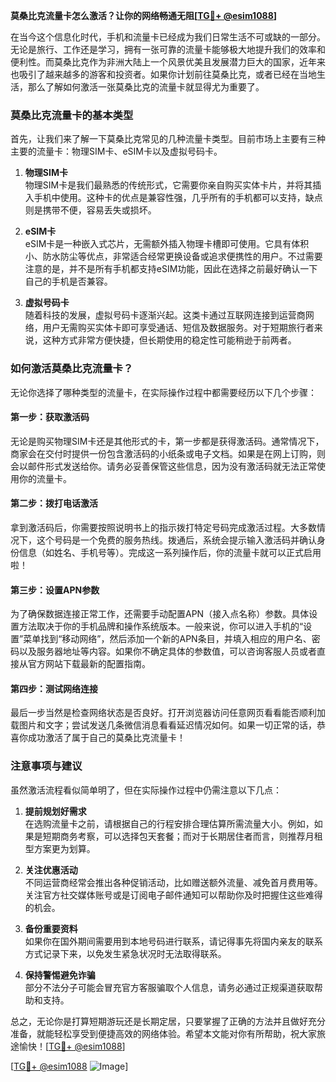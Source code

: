 **莫桑比克流量卡怎么激活？让你的网络畅通无阻[[TG💪+ @esim1088](https://t.me/s/esim1088)]**

在当今这个信息化时代，手机和流量卡已经成为我们日常生活不可或缺的一部分。无论是旅行、工作还是学习，拥有一张可靠的流量卡能够极大地提升我们的效率和便利性。而莫桑比克作为非洲大陆上一个风景优美且发展潜力巨大的国家，近年来也吸引了越来越多的游客和投资者。如果你计划前往莫桑比克，或者已经在当地生活，那么了解如何激活一张莫桑比克的流量卡就显得尤为重要了。

### 莫桑比克流量卡的基本类型

首先，让我们来了解一下莫桑比克常见的几种流量卡类型。目前市场上主要有三种主要的流量卡：物理SIM卡、eSIM卡以及虚拟号码卡。

1. **物理SIM卡**  
   物理SIM卡是我们最熟悉的传统形式，它需要你亲自购买实体卡片，并将其插入手机中使用。这种卡的优点是兼容性强，几乎所有的手机都可以支持，缺点则是携带不便，容易丢失或损坏。

2. **eSIM卡**  
   eSIM卡是一种嵌入式芯片，无需额外插入物理卡槽即可使用。它具有体积小、防水防尘等优点，非常适合经常更换设备或追求便携性的用户。不过需要注意的是，并不是所有手机都支持eSIM功能，因此在选择之前最好确认一下自己的手机是否兼容。

3. **虚拟号码卡**  
   随着科技的发展，虚拟号码卡逐渐兴起。这类卡通过互联网连接到运营商网络，用户无需购买实体卡即可享受通话、短信及数据服务。对于短期旅行者来说，这种方式非常方便快捷，但长期使用的稳定性可能稍逊于前两者。

### 如何激活莫桑比克流量卡？

无论你选择了哪种类型的流量卡，在实际操作过程中都需要经历以下几个步骤：

#### 第一步：获取激活码
无论是购买物理SIM卡还是其他形式的卡，第一步都是获得激活码。通常情况下，商家会在交付时提供一份包含激活码的小纸条或电子文档。如果是在网上订购，则会以邮件形式发送给你。请务必妥善保管这些信息，因为没有激活码就无法正常使用你的流量卡。

#### 第二步：拨打电话激活
拿到激活码后，你需要按照说明书上的指示拨打特定号码完成激活过程。大多数情况下，这个号码是一个免费的服务热线。拨通后，系统会提示输入激活码并确认身份信息（如姓名、手机号等）。完成这一系列操作后，你的流量卡就可以正式启用啦！

#### 第三步：设置APN参数
为了确保数据连接正常工作，还需要手动配置APN（接入点名称）参数。具体设置方法取决于你的手机品牌和操作系统版本。一般来说，你可以进入手机的“设置”菜单找到“移动网络”，然后添加一个新的APN条目，并填入相应的用户名、密码以及服务器地址等内容。如果你不确定具体的参数值，可以咨询客服人员或者直接从官方网站下载最新的配置指南。

#### 第四步：测试网络连接
最后一步当然是检查网络状态是否良好。打开浏览器访问任意网页看看能否顺利加载图片和文字；尝试发送几条微信消息看看延迟情况如何。如果一切正常的话，恭喜你成功激活了属于自己的莫桑比克流量卡！

### 注意事项与建议

虽然激活流程看似简单明了，但在实际操作过程中仍需注意以下几点：

1. **提前规划好需求**  
   在选购流量卡之前，请根据自己的行程安排合理估算所需流量大小。例如，如果是短期商务考察，可以选择包天套餐；而对于长期居住者而言，则推荐月租型方案更为划算。

2. **关注优惠活动**  
   不同运营商经常会推出各种促销活动，比如赠送额外流量、减免首月费用等。关注官方社交媒体账号或是订阅电子邮件通知可以帮助你及时把握住这些难得的机会。

3. **备份重要资料**  
   如果你在国外期间需要用到本地号码进行联系，请记得事先将国内亲友的联系方式记录下来，以免发生紧急状况时无法取得联系。

4. **保持警惕避免诈骗**  
   部分不法分子可能会冒充官方客服骗取个人信息，请务必通过正规渠道获取帮助和支持。

总之，无论你是打算短期游玩还是长期定居，只要掌握了正确的方法并且做好充分准备，就能轻松享受到便捷高效的网络体验。希望本文能对你有所帮助，祝大家旅途愉快！[[TG💪+ @esim1088](https://t.me/s/esim1088)]

[[TG💪+ @esim1088](https://t.me/s/esim1088) ![Image](https://i.postimg.cc/4NQfJmqS/Snipaste-2025-05-13-00-14-12.png)]